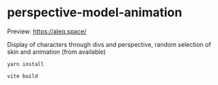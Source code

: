 # perspective-model-animation
Preview: https://aleq.space/

Display of characters through divs and perspective, random selection of skin and animation (from available)

`yarn install`

`vite build`

